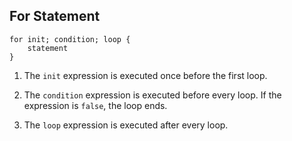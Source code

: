 ## For Statement

```
for init; condition; loop {
    statement
}
```

1. The `init` expression is executed once before the first loop.

2. The `condition` expression is executed before every loop. If the expression is `false`, the loop ends.

3. The `loop` expression is executed after every loop.